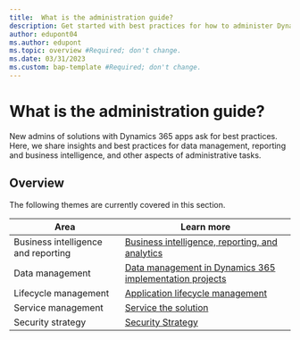 ```yaml
---
title:  What is the administration guide?
description: Get started with best practices for how to administer Dynamics 365 solutions. 
author: edupont04
ms.author: edupont
ms.topic: overview #Required; don't change.
ms.date: 03/31/2023
ms.custom: bap-template #Required; don't change.
---
```


# What is the administration guide?

New admins of solutions with Dynamics 365 apps ask for best practices. Here, we share insights and best practices for data management, reporting and business intelligence, and other aspects of administrative tasks.

## Overview

The following themes are currently covered in this section.

|Area  |Learn more  |
|---------|---------|
|Business intelligence and reporting | [Business intelligence, reporting, and analytics](business-intelligence-reporting-analytics-overview.md) |
|Data management    |[Data management in Dynamics 365 implementation projects](data-management.md)  |
|Lifecycle management|[Application lifecycle management](application-lifecycle-management.md)|
|Service management|[Service the solution](service-solution.md)|
|Security strategy|[Security Strategy](security.md)|
